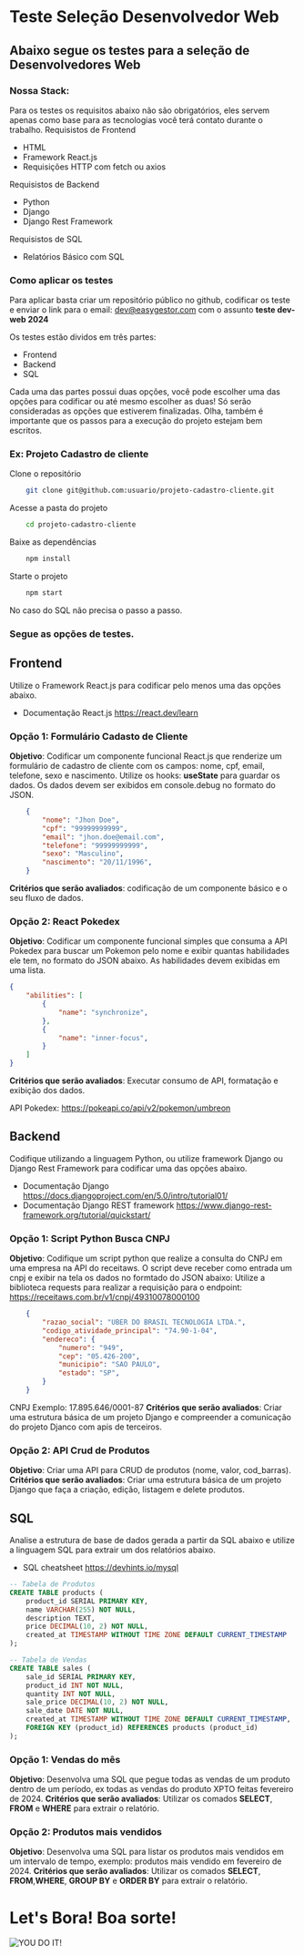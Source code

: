 # Teste Seleção Desenvolvedor Web
## Abaixo segue os testes para a seleção de Desenvolvedores Web


### Nossa Stack:
Para os testes os requisitos abaixo não são obrigatórios, eles servem apenas como base para as tecnologias você terá contato durante o trabalho.
Requisistos de  Frontend
 - HTML
 - Framework React.js
 - Requisições HTTP com fetch ou axios

Requisistos de Backend
 - Python
 - Django
 - Django Rest Framework

Requisistos de SQL
 - Relatórios Básico com SQL

### Como aplicar os testes
Para aplicar basta criar um repositório público no github, codificar os teste e enviar o link para o email: dev@easygestor.com com o assunto **teste dev-web 2024**

Os testes estão dividos em três partes:
- Frontend
- Backend
- SQL

Cada uma das partes possui duas opções, você pode escolher uma das opções para codificar ou até mesmo escolher as duas! Só serão consideradas as opções que estiverem finalizadas.
Olha, também é importante que os passos para a execução do projeto estejam bem escritos.
### Ex: Projeto Cadastro de cliente
Clone o repositório
```bash
    git clone git@github.com:usuario/projeto-cadastro-cliente.git
```
Acesse a pasta do projeto
```bash
    cd projeto-cadastro-cliente
```
Baixe as dependências
```bash
    npm install
```
Starte o projeto
```bash
    npm start
```
No caso do SQL não precisa o passo a passo.

### Segue as opções de testes.


## Frontend
Utilize o Framework React.js para codificar pelo menos uma das opções abaixo.
- Documentação React.js https://react.dev/learn
### Opção 1: Formulário Cadasto de Cliente
**Objetivo**: Codificar um componente funcional React.js que renderize um formulário de cadastro de cliente com os campos: nome, cpf, email, telefone, sexo e nascimento. Utilize os hooks: **useState** para guardar os dados. Os dados devem ser exibidos em console.debug no formato do JSON.
```json
    {
        "nome": "Jhon Doe",
        "cpf": "99999999999",
        "email": "jhon.doe@email.com",
        "telefone": "99999999999",
        "sexo": "Masculino",
        "nascimento": "20/11/1996",
    }
```
**Critérios que serão avaliados**: codificação de um componente básico e o seu fluxo de dados.

### Opção 2: React Pokedex
**Objetivo**: Codificar um componente funcional simples que consuma a API Pokedex para buscar um Pokemon pelo nome e exibir quantas habilidades ele tem, no formato do JSON abaixo. As habilidades devem exibidas em uma lista.
```json
{
    "abilities": [
        {
            "name": "synchronize",
        },
        {
            "name": "inner-focus",
        }
    ]
}
```

**Critérios que serão avaliados**: Executar consumo de API, formatação e exibição dos dados.

API Pokedex: https://pokeapi.co/api/v2/pokemon/umbreon

## Backend
Codifique utilizando a linguagem Python, ou utilize framework Django ou Django Rest Framework para codificar uma das opções abaixo.
- Documentação Django https://docs.djangoproject.com/en/5.0/intro/tutorial01/
- Documentação Django REST framework https://www.django-rest-framework.org/tutorial/quickstart/

### Opção 1: Script Python Busca CNPJ
**Objetivo**: Codifique um script python que realize a consulta do CNPJ em uma empresa na API do receitaws. O script deve receber como entrada um cnpj e exibir na tela os dados no formtado do JSON abaixo:
Utilize a biblioteca requests para realizar a requisição para o endpoint: https://receitaws.com.br/v1/cnpj/49310078000100
```json
    {
        "razao_social": "UBER DO BRASIL TECNOLOGIA LTDA.",
        "codigo_atividade_principal": "74.90-1-04",
        "endereco": {
            "numero": "949",
            "cep": "05.426-200",
            "municipio": "SAO PAULO",
            "estado": "SP",
        }
    }
```
CNPJ Exemplo: 17.895.646/0001-87
**Critérios que serão avaliados**: Criar uma estrutura básica de um projeto Django e compreender a comunicação do projeto Djanco com apis de terceiros.


### Opção 2: API Crud de Produtos
**Objetivo**: Criar uma API para CRUD de produtos (nome, valor, cod_barras).
**Critérios que serão avaliados**: Criar uma estrutura básica de um projeto Django que faça a criação, edição, listagem e delete produtos.
## SQL

Analise a estrutura de base de dados gerada a partir da SQL abaixo e utilize a linguagem SQL para extrair um dos relatórios abaixo.

- SQL cheatsheet https://devhints.io/mysql

```sql
-- Tabela de Produtos
CREATE TABLE products (
    product_id SERIAL PRIMARY KEY,
    name VARCHAR(255) NOT NULL,
    description TEXT,
    price DECIMAL(10, 2) NOT NULL,
    created_at TIMESTAMP WITHOUT TIME ZONE DEFAULT CURRENT_TIMESTAMP
);

-- Tabela de Vendas
CREATE TABLE sales (
    sale_id SERIAL PRIMARY KEY,
    product_id INT NOT NULL,
    quantity INT NOT NULL,
    sale_price DECIMAL(10, 2) NOT NULL,
    sale_date DATE NOT NULL,
    created_at TIMESTAMP WITHOUT TIME ZONE DEFAULT CURRENT_TIMESTAMP,
    FOREIGN KEY (product_id) REFERENCES products (product_id)
);
```

### Opção 1: Vendas do mês
**Objetivo**: Desenvolva uma SQL que pegue todas as vendas de um produto dentro de um período, ex todas as vendas do produto XPTO feitas fevereiro de 2024.
**Critérios que serão avaliados**: Utilizar os comados **SELECT**, **FROM** e **WHERE** para extrair o relatório.

### Opção 2: Produtos mais vendidos
**Objetivo**: Desenvolva uma SQL para listar os produtos mais vendidos em um intervalo de tempo, exemplo: produtos mais vendido em fevereiro de 2024.
**Critérios que serão avaliados**: Utilizar os comados **SELECT**, **FROM**,**WHERE**, **GROUP BY** e **ORDER BY** para extrair o relatório.

# Let's Bora! Boa sorte!

![YOU DO IT!](http://www.quickmeme.com/img/33/3347e87ac569bd717b2ddb8e1c8d0ccb456772106696a51d5bea52fc1b6d45d9.jpg "Título opcional da imagem")
